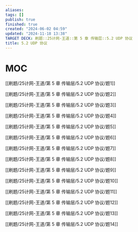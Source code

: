 ```yaml
---
aliases: 
tags: []
publish: true
finished: true
created: "2024-06-02 04:59"
updated: "2024-11-18 13:38"
TARGET DECK: 刷题::25计网-王道::第 5 章 传输层::5.2 UDP 协议
title: 5.2 UDP 协议
---
```

# MOC

[[刷题/25计网-王道/第 5 章 传输层/5.2 UDP 协议/题1]]

[[刷题/25计网-王道/第 5 章 传输层/5.2 UDP 协议/题2]]

[[刷题/25计网-王道/第 5 章 传输层/5.2 UDP 协议/题3]]

[[刷题/25计网-王道/第 5 章 传输层/5.2 UDP 协议/题4]]

[[刷题/25计网-王道/第 5 章 传输层/5.2 UDP 协议/题5]]

[[刷题/25计网-王道/第 5 章 传输层/5.2 UDP 协议/题6]]

[[刷题/25计网-王道/第 5 章 传输层/5.2 UDP 协议/题7]]

[[刷题/25计网-王道/第 5 章 传输层/5.2 UDP 协议/题8]]

[[刷题/25计网-王道/第 5 章 传输层/5.2 UDP 协议/题9]]

[[刷题/25计网-王道/第 5 章 传输层/5.2 UDP 协议/题10]]

[[刷题/25计网-王道/第 5 章 传输层/5.2 UDP 协议/题11]]

[[刷题/25计网-王道/第 5 章 传输层/5.2 UDP 协议/题12]]

[[刷题/25计网-王道/第 5 章 传输层/5.2 UDP 协议/题13]]

[[刷题/25计网-王道/第 5 章 传输层/5.2 UDP 协议/题14]]

